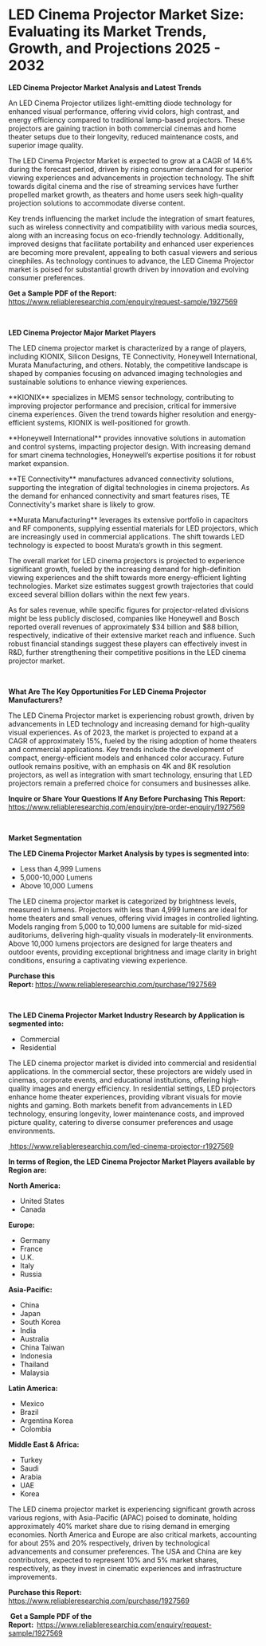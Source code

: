 <p><h1>LED Cinema Projector Market Size: Evaluating its Market Trends, Growth, and Projections 2025 - 2032</h1></p><p><strong>LED Cinema Projector Market Analysis and Latest Trends</strong></p>
<p><p>An LED Cinema Projector utilizes light-emitting diode technology for enhanced visual performance, offering vivid colors, high contrast, and energy efficiency compared to traditional lamp-based projectors. These projectors are gaining traction in both commercial cinemas and home theater setups due to their longevity, reduced maintenance costs, and superior image quality. </p><p>The LED Cinema Projector Market is expected to grow at a CAGR of 14.6% during the forecast period, driven by rising consumer demand for superior viewing experiences and advancements in projection technology. The shift towards digital cinema and the rise of streaming services have further propelled market growth, as theaters and home users seek high-quality projection solutions to accommodate diverse content. </p><p>Key trends influencing the market include the integration of smart features, such as wireless connectivity and compatibility with various media sources, along with an increasing focus on eco-friendly technology. Additionally, improved designs that facilitate portability and enhanced user experiences are becoming more prevalent, appealing to both casual viewers and serious cinephiles. As technology continues to advance, the LED Cinema Projector market is poised for substantial growth driven by innovation and evolving consumer preferences.</p></p>
<p><strong>Get a Sample PDF of the Report:&nbsp;</strong> <a href="https://www.reliableresearchiq.com/enquiry/request-sample/1927569?utm_campaign=3199&utm_medium=2&utm_source=Github&utm_content=ia&utm_term=16042025&utm_id=led-cinema-projector">https://www.reliableresearchiq.com/enquiry/request-sample/1927569</a></p>
<p>&nbsp;</p>
<p><strong>LED Cinema Projector Major Market Players</strong></p>
<p><p>The LED cinema projector market is characterized by a range of players, including KIONIX, Silicon Designs, TE Connectivity, Honeywell International, Murata Manufacturing, and others. Notably, the competitive landscape is shaped by companies focusing on advanced imaging technologies and sustainable solutions to enhance viewing experiences.</p><p>**KIONIX** specializes in MEMS sensor technology, contributing to improving projector performance and precision, critical for immersive cinema experiences. Given the trend towards higher resolution and energy-efficient systems, KIONIX is well-positioned for growth.</p><p>**Honeywell International** provides innovative solutions in automation and control systems, impacting projector design. With increasing demand for smart cinema technologies, Honeywell’s expertise positions it for robust market expansion.</p><p>**TE Connectivity** manufactures advanced connectivity solutions, supporting the integration of digital technologies in cinema projectors. As the demand for enhanced connectivity and smart features rises, TE Connectivity's market share is likely to grow.</p><p>**Murata Manufacturing** leverages its extensive portfolio in capacitors and RF components, supplying essential materials for LED projectors, which are increasingly used in commercial applications. The shift towards LED technology is expected to boost Murata’s growth in this segment.</p><p>The overall market for LED cinema projectors is projected to experience significant growth, fueled by the increasing demand for high-definition viewing experiences and the shift towards more energy-efficient lighting technologies. Market size estimates suggest growth trajectories that could exceed several billion dollars within the next few years.</p><p>As for sales revenue, while specific figures for projector-related divisions might be less publicly disclosed, companies like Honeywell and Bosch reported overall revenues of approximately $34 billion and $88 billion, respectively, indicative of their extensive market reach and influence. Such robust financial standings suggest these players can effectively invest in R&D, further strengthening their competitive positions in the LED cinema projector market.</p></p>
<p>&nbsp;</p>
<p><strong>What Are The Key Opportunities For LED Cinema Projector Manufacturers?</strong></p>
<p><p>The LED Cinema Projector market is experiencing robust growth, driven by advancements in LED technology and increasing demand for high-quality visual experiences. As of 2023, the market is projected to expand at a CAGR of approximately 15%, fueled by the rising adoption of home theaters and commercial applications. Key trends include the development of compact, energy-efficient models and enhanced color accuracy. Future outlook remains positive, with an emphasis on 4K and 8K resolution projectors, as well as integration with smart technology, ensuring that LED projectors remain a preferred choice for consumers and businesses alike.</p></p>
<p><strong>Inquire or Share Your Questions If Any Before Purchasing This Report:</strong> <a href="https://www.reliableresearchiq.com/enquiry/pre-order-enquiry/1927569?utm_campaign=3199&utm_medium=2&utm_source=Github&utm_content=ia&utm_term=16042025&utm_id=led-cinema-projector">https://www.reliableresearchiq.com/enquiry/pre-order-enquiry/1927569</a></p>
<p>&nbsp;</p>
<p><strong>Market Segmentation</strong></p>
<p><strong>The LED Cinema Projector Market Analysis by types is segmented into:</strong></p>
<p><ul><li>Less than 4,999 Lumens</li><li>5,000-10,000 Lumens</li><li>Above 10,000 Lumens</li></ul></p>
<p><p>The LED cinema projector market is categorized by brightness levels, measured in lumens. Projectors with less than 4,999 lumens are ideal for home theaters and small venues, offering vivid images in controlled lighting. Models ranging from 5,000 to 10,000 lumens are suitable for mid-sized auditoriums, delivering high-quality visuals in moderately-lit environments. Above 10,000 lumens projectors are designed for large theaters and outdoor events, providing exceptional brightness and image clarity in bright conditions, ensuring a captivating viewing experience.</p></p>
<p><strong>Purchase this Report:&nbsp;</strong><a href="https://www.reliableresearchiq.com/purchase/1927569?utm_campaign=3199&utm_medium=2&utm_source=Github&utm_content=ia&utm_term=16042025&utm_id=led-cinema-projector">https://www.reliableresearchiq.com/purchase/1927569</a></p>
<p>&nbsp;</p>
<p><strong>The LED Cinema Projector Market Industry Research by Application is segmented into:</strong></p>
<p><ul><li>Commercial</li><li>Residential</li></ul></p>
<p><p>The LED cinema projector market is divided into commercial and residential applications. In the commercial sector, these projectors are widely used in cinemas, corporate events, and educational institutions, offering high-quality images and energy efficiency. In residential settings, LED projectors enhance home theater experiences, providing vibrant visuals for movie nights and gaming. Both markets benefit from advancements in LED technology, ensuring longevity, lower maintenance costs, and improved picture quality, catering to diverse consumer preferences and usage environments.</p></p>
<p><a href="https://www.reliableresearchiq.com/led-cinema-projector-r1927569?utm_campaign=3199&utm_medium=2&utm_source=Github&utm_content=ia&utm_term=16042025&utm_id=led-cinema-projector">&nbsp;https://www.reliableresearchiq.com/led-cinema-projector-r1927569</a></p>
<p><strong>In terms of Region, the LED Cinema Projector Market Players available by Region are:</strong></p>
<p>
    <p> <strong> North America: </strong>
        <ul>
            <li>United States</li>
            <li>Canada</li>
        </ul>
        </p> 
    <p> <strong> Europe: </strong>
        <ul>
            <li>Germany</li>
            <li>France</li>
            <li>U.K.</li>
            <li>Italy</li>
            <li>Russia</li>
        </ul>
        </p> 
    <p> <strong> Asia-Pacific: </strong>
        <ul>
            <li>China</li>
            <li>Japan</li>
            <li>South Korea</li>
            <li>India</li>
            <li>Australia</li>
            <li>China Taiwan</li>
            <li>Indonesia</li>
            <li>Thailand</li>
            <li>Malaysia</li>
        </ul>
        </p> 
    <p> <strong> Latin America: </strong>
        <ul>
            <li>Mexico</li>
            <li>Brazil</li>
            <li>Argentina Korea</li>
            <li>Colombia</li>
        </ul>
        </p> 
    <p> <strong> Middle East & Africa: </strong>
        <ul>
            <li>Turkey</li>
            <li>Saudi</li>
            <li>Arabia</li>
            <li>UAE</li>
            <li>Korea</li>
        </ul>
    </p>
    </p>
<p><p>The LED cinema projector market is experiencing significant growth across various regions, with Asia-Pacific (APAC) poised to dominate, holding approximately 40% market share due to rising demand in emerging economies. North America and Europe are also critical markets, accounting for about 25% and 20% respectively, driven by technological advancements and consumer preferences. The USA and China are key contributors, expected to represent 10% and 5% market shares, respectively, as they invest in cinematic experiences and infrastructure improvements.</p></p>
<p><strong>Purchase this Report: </strong><a href="https://www.reliableresearchiq.com/purchase/1927569?utm_campaign=3199&utm_medium=2&utm_source=Github&utm_content=ia&utm_term=16042025&utm_id=led-cinema-projector">https://www.reliableresearchiq.com/purchase/1927569</a></p>
<p>&nbsp;<strong>Get a Sample PDF of the Report:&nbsp;&nbsp;</strong><a href="https://www.reliableresearchiq.com/enquiry/request-sample/1927569?utm_campaign=3199&utm_medium=2&utm_source=Github&utm_content=ia&utm_term=16042025&utm_id=led-cinema-projector">https://www.reliableresearchiq.com/enquiry/request-sample/1927569</a></p>
<p><strong></strong></p>
<p><p></p><p></p><p></p></p>